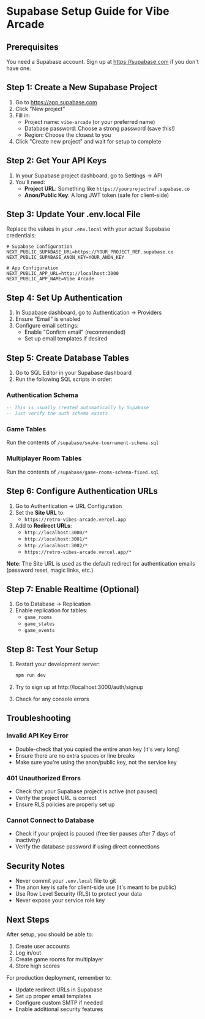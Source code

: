 # Supabase Setup Guide for Vibe Arcade

## Prerequisites
You need a Supabase account. Sign up at https://supabase.com if you don't have one.

## Step 1: Create a New Supabase Project

1. Go to https://app.supabase.com
2. Click "New project"
3. Fill in:
   - Project name: `vibe-arcade` (or your preferred name)
   - Database password: Choose a strong password (save this!)
   - Region: Choose the closest to you
4. Click "Create new project" and wait for setup to complete

## Step 2: Get Your API Keys

1. In your Supabase project dashboard, go to Settings → API
2. You'll need:
   - **Project URL**: Something like `https://yourprojectref.supabase.co`
   - **Anon/Public Key**: A long JWT token (safe for client-side)

## Step 3: Update Your .env.local File

Replace the values in your `.env.local` with your actual Supabase credentials:

```env
# Supabase Configuration
NEXT_PUBLIC_SUPABASE_URL=https://YOUR_PROJECT_REF.supabase.co
NEXT_PUBLIC_SUPABASE_ANON_KEY=YOUR_ANON_KEY

# App Configuration
NEXT_PUBLIC_APP_URL=http://localhost:3000
NEXT_PUBLIC_APP_NAME=Vibe Arcade
```

## Step 4: Set Up Authentication

1. In Supabase dashboard, go to Authentication → Providers
2. Ensure "Email" is enabled
3. Configure email settings:
   - Enable "Confirm email" (recommended)
   - Set up email templates if desired

## Step 5: Create Database Tables

1. Go to SQL Editor in your Supabase dashboard
2. Run the following SQL scripts in order:

### Authentication Schema
```sql
-- This is usually created automatically by Supabase
-- Just verify the auth schema exists
```

### Game Tables
Run the contents of `/supabase/snake-tournament-schema.sql`

### Multiplayer Room Tables
Run the contents of `/supabase/game-rooms-schema-fixed.sql`

## Step 6: Configure Authentication URLs

1. Go to Authentication → URL Configuration
2. Set the **Site URL** to:
   - `https://retro-vibes-arcade.vercel.app`
3. Add to **Redirect URLs**:
   - `http://localhost:3000/*`
   - `http://localhost:3001/*`
   - `http://localhost:3002/*`
   - `https://retro-vibes-arcade.vercel.app/*`

**Note**: The Site URL is used as the default redirect for authentication emails (password reset, magic links, etc.)

## Step 7: Enable Realtime (Optional)

1. Go to Database → Replication
2. Enable replication for tables:
   - `game_rooms`
   - `game_states`
   - `game_events`

## Step 8: Test Your Setup

1. Restart your development server:
   ```bash
   npm run dev
   ```

2. Try to sign up at http://localhost:3000/auth/signup

3. Check for any console errors

## Troubleshooting

### Invalid API Key Error
- Double-check that you copied the entire anon key (it's very long)
- Ensure there are no extra spaces or line breaks
- Make sure you're using the anon/public key, not the service key

### 401 Unauthorized Errors
- Check that your Supabase project is active (not paused)
- Verify the project URL is correct
- Ensure RLS policies are properly set up

### Cannot Connect to Database
- Check if your project is paused (free tier pauses after 7 days of inactivity)
- Verify the database password if using direct connections

## Security Notes

- Never commit your `.env.local` file to git
- The anon key is safe for client-side use (it's meant to be public)
- Use Row Level Security (RLS) to protect your data
- Never expose your service role key

## Next Steps

After setup, you should be able to:
1. Create user accounts
2. Log in/out
3. Create game rooms for multiplayer
4. Store high scores

For production deployment, remember to:
- Update redirect URLs in Supabase
- Set up proper email templates
- Configure custom SMTP if needed
- Enable additional security features
